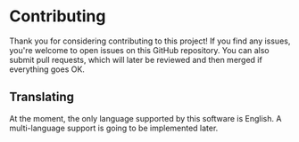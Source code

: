 # Contributing

Thank you for considering contributing to this project! If you find any issues, you're welcome to open issues on this GitHub repository. You can also submit pull requests, which will later be reviewed and then merged if everything goes OK.

## Translating

At the moment, the only language supported by this software is English. A multi-language support is going to be implemented later.